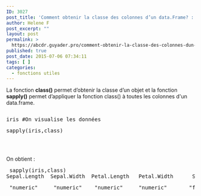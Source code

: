 ```yaml
---
ID: 3027
post_title: 'Comment obtenir la classe des colonnes d’un data.Frame? : sapply'
author: Helene F
post_excerpt: ""
layout: post
permalink: >
  https://abcdr.guyader.pro/comment-obtenir-la-classe-des-colonnes-dun-data-frame-sapply/
published: true
post_date: 2015-07-06 07:34:11
tags: [ ]
categories:
  - fonctions utiles
---
```

<p>La fonction <strong>class()</strong> permet d’obtenir la classe d’un objet et la fonction <strong>sapply()</strong> permet d’appliquer la fonction class() à toutes les colonnes d'un data.frame.</p><p> <pre lang='rsplus'><p>iris #On visualise les données</p><p>sapply(iris,class)</p></pre>  <br /><p>On obtient :</p><pre lang='rsplus'> sapply(iris,class)
Sepal.Length  Sepal.Width  Petal.Length   Petal.Width      Species</p><p> "numeric"     "numeric"    "numeric"     "numeric"       "factor"</pre>